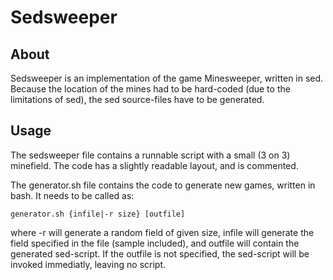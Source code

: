 
# Sedsweeper

## About

Sedsweeper is an implementation of the game Minesweeper, written in sed.
Because the location of the mines had to be hard-coded (due to the limitations
of sed), the sed source-files have to be generated.

## Usage

The sedsweeper file contains a runnable script with a small (3 on 3) minefield.
The code has a slightly readable layout, and is commented.

The generator.sh file contains the code to generate new games, written in bash.
It needs to be called as:

    generator.sh {infile|-r size} [outfile]

where -r will generate a random field of given size, infile will generate the
field specified in the file (sample included), and outfile will contain the
generated sed-script.  If the outfile is not specified, the sed-script will be
invoked immediatly, leaving no script.
